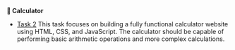 **🧮 Calculator**

- [Task 2](https://github.com/iampratyush004/CodeAlpha/tree/main/calculator)
This task focuses on building a fully functional calculator website using HTML, CSS, and JavaScript. The calculator should be capable of performing basic arithmetic operations and more complex calculations.
